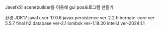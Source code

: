 Javafx와 scenebuilder를 이용해 gui pos프로그램 만들기

환경
JDK17
javafx ver-17.0.6
javax.persistence ver-2.2
hibernate-core ver-5.5.7 final
h2 database ver-2.1
lombok ver-1.18.20
inteliJ ver-2024.1.1


